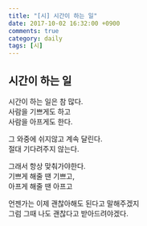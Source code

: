 ```yaml
---
title: "[시] 시간이 하는 일"
date: 2017-10-02 16:32:00 +0900
comments: true
category: daily
tags: [시]
---
```


## 시간이 하는 일

시간이 하는 일은 참 많다.  
사람을 기쁘게도 하고  
사람을 아프게도 한다.

그 와중에 쉬지않고 계속 달린다.  
절대 기다려주지 않는다.

그래서 항상 맞춰가야한다.  
기쁘게 해줄 땐 기쁘고,  
아프게 해줄 땐 아프고

언젠가는 이제 괜찮아해도 된다고 말해주겠지  
그럼 그때 나도 괜찮다고 받아드려야겠다.
